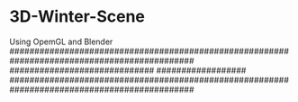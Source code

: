 # 3D-Winter-Scene
Using OpemGL and Blender
#############################################################################################
############################# ##################
#############################################################################################
